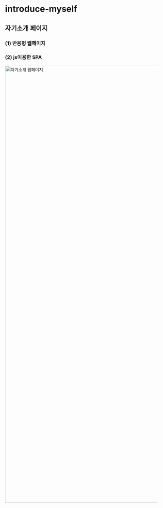 # introduce-myself
## 자기소개 페이지
### (1) 반응형 웹페이지
### (2) js이용한 SPA
<img width="1437" alt="자기소개 웹페이지" src="https://user-images.githubusercontent.com/85045177/182150273-981fcda7-39b1-435b-8b92-9474bc923d63.png">
